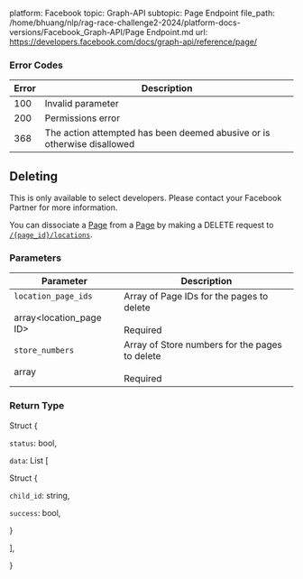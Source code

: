 platform: Facebook
topic: Graph-API
subtopic: Page Endpoint
file_path: /home/bhuang/nlp/rag-race-challenge2-2024/platform-docs-versions/Facebook_Graph-API/Page Endpoint.md
url: https://developers.facebook.com/docs/graph-api/reference/page/

### Error Codes

| Error | Description |
| --- | --- |
| 100 | Invalid parameter |
| 200 | Permissions error |
| 368 | The action attempted has been deemed abusive or is otherwise disallowed |

## Deleting

This is only available to select developers. Please contact your Facebook Partner for more information.

You can dissociate a [Page](https://developers.facebook.com/docs/graph-api/reference/page/) from a [Page](https://developers.facebook.com/docs/graph-api/reference/page/) by making a DELETE request to [`/{page_id}/locations`](https://developers.facebook.com/docs/graph-api/reference/page/locations/).

### Parameters

| Parameter | Description |
| --- | --- |
| `location_page_ids`<br><br>array<location\_page ID> | Array of Page IDs for the pages to delete<br><br>Required |
| `store_numbers`<br><br>array<int64> | Array of Store numbers for the pages to delete<br><br>Required |

### Return Type

Struct {

`status`: bool,

`data`: List \[

Struct {

`child_id`: string,

`success`: bool,

}

\],

}